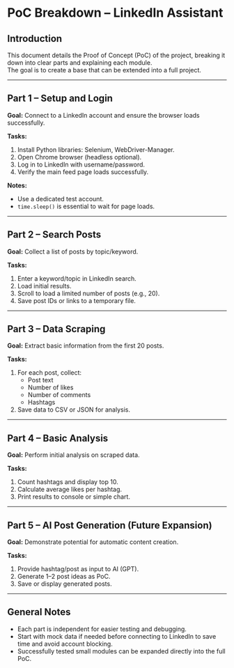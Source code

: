 # PoC Breakdown – LinkedIn Assistant

## Introduction

This document details the Proof of Concept (PoC) of the project, breaking it down into clear parts and explaining each module.  
The goal is to create a base that can be extended into a full project.

---

## Part 1 – Setup and Login

**Goal:** Connect to a LinkedIn account and ensure the browser loads successfully.

**Tasks:**  

1. Install Python libraries: Selenium, WebDriver-Manager.  
2. Open Chrome browser (headless optional).  
3. Log in to LinkedIn with username/password.  
4. Verify the main feed page loads successfully.

**Notes:**  

- Use a dedicated test account.  
- `time.sleep()` is essential to wait for page loads.

---

## Part 2 – Search Posts

**Goal:** Collect a list of posts by topic/keyword.

**Tasks:**  

1. Enter a keyword/topic in LinkedIn search.  
2. Load initial results.  
3. Scroll to load a limited number of posts (e.g., 20).  
4. Save post IDs or links to a temporary file.

---

## Part 3 – Data Scraping

**Goal:** Extract basic information from the first 20 posts.

**Tasks:**  

1. For each post, collect:  
   - Post text  
   - Number of likes  
   - Number of comments  
   - Hashtags  
2. Save data to CSV or JSON for analysis.

---

## Part 4 – Basic Analysis

**Goal:** Perform initial analysis on scraped data.

**Tasks:**  

1. Count hashtags and display top 10.  
2. Calculate average likes per hashtag.  
3. Print results to console or simple chart.

---

## Part 5 – AI Post Generation (Future Expansion)

**Goal:** Demonstrate potential for automatic content creation.

**Tasks:**  

1. Provide hashtag/post as input to AI (GPT).  
2. Generate 1–2 post ideas as PoC.  
3. Save or display generated posts.

---

## General Notes

- Each part is independent for easier testing and debugging.  
- Start with mock data if needed before connecting to LinkedIn to save time and avoid account blocking.  
- Successfully tested small modules can be expanded directly into the full PoC.
